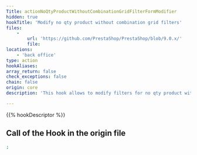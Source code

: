 ```yaml
---
Title: actionNoQtyProductWithoutCombinationGridFilterFormModifier
hidden: true
hookTitle: 'Modify no qty product without combination grid filters'
files:
    -
        url: 'https://github.com/PrestaShop/PrestaShop/blob/9.0.x/'
        file: 
locations:
    - 'back office'
type: action
hookAliases: 
array_return: false
check_exceptions: false
chain: false
origin: core
description: 'This hook allows to modify filters for no qty product without combination grid'

---
```


{{% hookDescriptor %}}

## Call of the Hook in the origin file

```php
;
```
